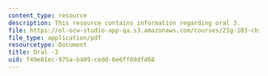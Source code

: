 ```yaml
---
content_type: resource
description: This resource contains information regarding oral 3.
file: https://ol-ocw-studio-app-qa.s3.amazonaws.com/courses/21g-103-chinese-iii-regular-fall-2003/f49e81ec975ab409cedd6e6ff69dfd68_MIT21G_103F03_oral_3.pdf
file_type: application/pdf
resourcetype: Document
title: Oral -3
uid: f49e81ec-975a-b409-cedd-6e6ff69dfd68
---
```

